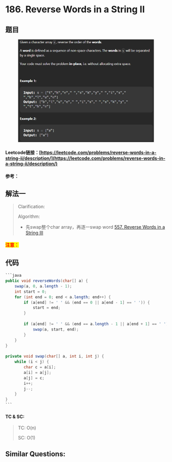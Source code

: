 # 186. Reverse Words in a String II

## 题目

<figure><img src="../../.gitbook/assets/image (3) (1) (2) (1).png" alt=""><figcaption></figcaption></figure>

#### Leetcode链接：[https://leetcode.com/problems/reverse-words-in-a-string-ii/description/](https://leetcode.com/problems/reverse-words-in-a-string-ii/description/)

#### 参考：

## 解法一

> Clarification:&#x20;
>
> Algorithm:&#x20;
>
> * 先swap整个char array，再逐一swap word [557. Reverse Words in a String III](https://app.gitbook.com/s/mQzFQYTpBquJavelavDY/\~/changes/191/557.-reverse-words-in-a-string-iii)

#### <mark style="color:red;">注意：</mark>

## 代码

````java
```java
public void reverseWords(char[] a) {
    swap(a, 0, a.length - 1);
    int start = 0;
    for (int end = 0; end < a.length; end++) {
        if (a[end] != ' ' && (end == 0 || a[end - 1] == ' ')) {
            start = end;
        }

        if (a[end] != ' ' && (end == a.length - 1 || a[end + 1] == ' ')) {
            swap(a, start, end);
        }
    }
}

private void swap(char[] a, int i, int j) {
    while (i < j) {
        char c = a[i];
        a[i] = a[j];
        a[j] = c;
        i++;
        j--;
    }
}
```
````

#### TC & SC:&#x20;

> TC: O(n)
>
> SC: O(1)

## **Similar Questions:**&#x20;
